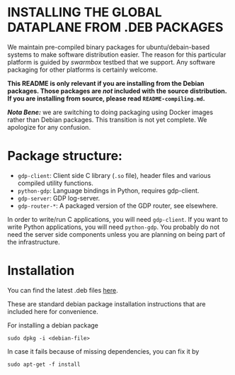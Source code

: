 INSTALLING THE GLOBAL DATAPLANE FROM .DEB PACKAGES
==================================================

We maintain pre-compiled binary packages for ubuntu/debain-based systems to
make software distribution easier. The reason for this particular platform
is guided by *swarmbox* testbed that we support. Any software packaging for
other platforms is certainly welcome.

**This README is only relevant if you are installing from the Debian
packages.  Those packages are *not* included with the source distribution.
If you are installing from source, please read `README-compiling.md`.**

***Nota Bene:*** we are switching to doing packaging using Docker
images rather than Debian packages.  This transition is not yet complete.
We apologize for any confusion.

Package structure:
=================

* `gdp-client`: Client side C library (`.so` file), header files and various
  compiled utility functions.
* `python-gdp`: Language bindings in Python, requires gdp-client.
* `gdp-server`: GDP log-server.
* `gdp-router-*`: A packaged version of the GDP router, see elsewhere.

In order to write/run C applications, you will need `gdp-client`. If you want
to write Python applications, you will need `python-gdp`. You probably do not
need the server side components unless you are planning on being part of the
infrastructure.

Installation
============

You can find the latest .deb files [here](https://gdp.cs.berkeley.edu/redmine/projects/gdp/files).

These are standard debian package installation instructions that are included
here for convenience.

For installing a debian package

    sudo dpkg -i <debian-file>

In case it fails because of missing dependencies, you can fix it by

    sudo apt-get -f install

<!-- Use
	pandoc -sS -o README-deb.html README-deb.md
to process this to HTML -->
<!-- vim: set ai sw=4 sts=4 ts=4 : -->
